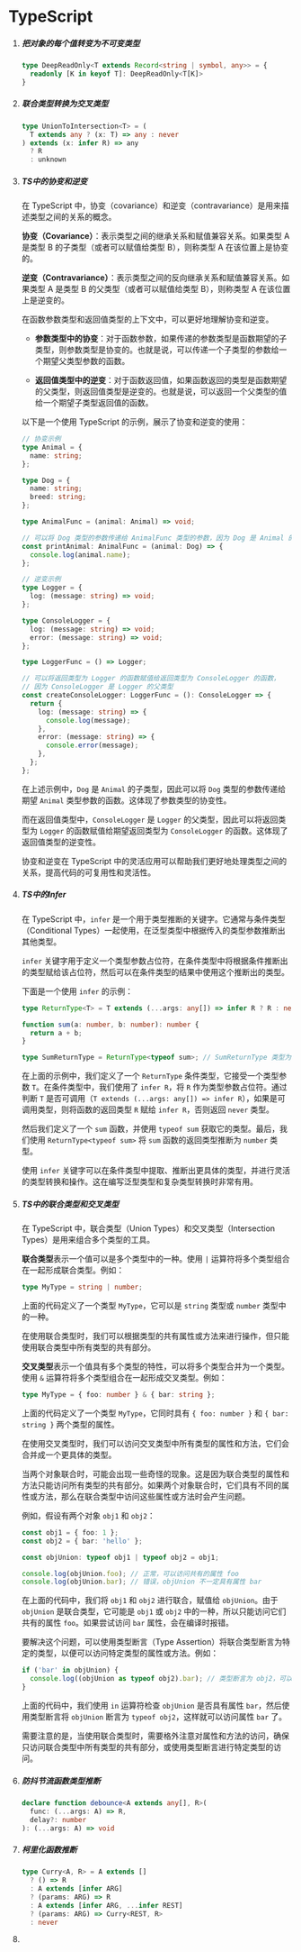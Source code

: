# TypeScript

1. ##### 把对象的每个值转变为不可变类型

   ```typescript
   type DeepReadOnly<T extends Record<string | symbol, any>> = {
     readonly [K in keyof T]: DeepReadOnly<T[K]>
   }
   ```

2. ##### 联合类型转换为交叉类型

   ```typescript
   type UnionToIntersection<T> = (
     T extends any ? (x: T) => any : never
   ) extends (x: infer R) => any
     ? R
     : unknown
   ```

3. ##### TS中的协变和逆变

   在 TypeScript 中，协变（covariance）和逆变（contravariance）是用来描述类型之间的关系的概念。

   **协变（Covariance）**：表示类型之间的继承关系和赋值兼容关系。如果类型 A 是类型 B 的子类型（或者可以赋值给类型 B），则称类型 A 在该位置上是协变的。

   **逆变（Contravariance）**：表示类型之间的反向继承关系和赋值兼容关系。如果类型 A 是类型 B 的父类型（或者可以赋值给类型 B），则称类型 A 在该位置上是逆变的。

   在函数参数类型和返回值类型的上下文中，可以更好地理解协变和逆变。

   - **参数类型中的协变**：对于函数参数，如果传递的参数类型是函数期望的子类型，则参数类型是协变的。也就是说，可以传递一个子类型的参数给一个期望父类型参数的函数。

   - **返回值类型中的逆变**：对于函数返回值，如果函数返回的类型是函数期望的父类型，则返回值类型是逆变的。也就是说，可以返回一个父类型的值给一个期望子类型返回值的函数。

   以下是一个使用 TypeScript 的示例，展示了协变和逆变的使用：

   ```typescript
   // 协变示例
   type Animal = {
     name: string;
   };
   
   type Dog = {
     name: string;
     breed: string;
   };
   
   type AnimalFunc = (animal: Animal) => void;
   
   // 可以将 Dog 类型的参数传递给 AnimalFunc 类型的参数，因为 Dog 是 Animal 的子类型
   const printAnimal: AnimalFunc = (animal: Dog) => {
     console.log(animal.name);
   };
   
   // 逆变示例
   type Logger = {
     log: (message: string) => void;
   };
   
   type ConsoleLogger = {
     log: (message: string) => void;
     error: (message: string) => void;
   };
   
   type LoggerFunc = () => Logger;
   
   // 可以将返回类型为 Logger 的函数赋值给返回类型为 ConsoleLogger 的函数，
   // 因为 ConsoleLogger 是 Logger 的父类型
   const createConsoleLogger: LoggerFunc = (): ConsoleLogger => {
     return {
       log: (message: string) => {
         console.log(message);
       },
       error: (message: string) => {
         console.error(message);
       },
     };
   };
   ```

   在上述示例中，`Dog` 是 `Animal` 的子类型，因此可以将 `Dog` 类型的参数传递给期望 `Animal` 类型参数的函数。这体现了参数类型的协变性。

   而在返回值类型中，`ConsoleLogger` 是 `Logger` 的父类型，因此可以将返回类型为 `Logger` 的函数赋值给期望返回类型为 `ConsoleLogger` 的函数。这体现了返回值类型的逆变性。

   协变和逆变在 TypeScript 中的灵活应用可以帮助我们更好地处理类型之间的关系，提高代码的可复用性和灵活性。

4. ##### TS中的Infer

   在 TypeScript 中，`infer` 是一个用于类型推断的关键字。它通常与条件类型（Conditional Types）一起使用，在泛型类型中根据传入的类型参数推断出其他类型。

   `infer` 关键字用于定义一个类型参数占位符，在条件类型中将根据条件推断出的类型赋给该占位符，然后可以在条件类型的结果中使用这个推断出的类型。

   下面是一个使用 `infer` 的示例：

   ```typescript
   type ReturnType<T> = T extends (...args: any[]) => infer R ? R : never;
   
   function sum(a: number, b: number): number {
     return a + b;
   }
   
   type SumReturnType = ReturnType<typeof sum>; // SumReturnType 类型为 number
   ```

   在上面的示例中，我们定义了一个 `ReturnType` 条件类型，它接受一个类型参数 `T`。在条件类型中，我们使用了 `infer R`，将 `R` 作为类型参数占位符。通过判断 `T` 是否可调用（`T extends (...args: any[]) => infer R`），如果是可调用类型，则将函数的返回类型 `R` 赋给 `infer R`，否则返回 `never` 类型。

   然后我们定义了一个 `sum` 函数，并使用 `typeof sum` 获取它的类型。最后，我们使用 `ReturnType<typeof sum>` 将 `sum` 函数的返回类型推断为 `number` 类型。

   使用 `infer` 关键字可以在条件类型中提取、推断出更具体的类型，并进行灵活的类型转换和操作。这在编写泛型类型和复杂类型转换时非常有用。

5. ##### TS中的联合类型和交叉类型

   在 TypeScript 中，联合类型（Union Types）和交叉类型（Intersection Types）是用来组合多个类型的工具。

   **联合类型**表示一个值可以是多个类型中的一种。使用 `|` 运算符将多个类型组合在一起形成联合类型。例如：

   ```typescript
   type MyType = string | number;
   ```

   上面的代码定义了一个类型 `MyType`，它可以是 `string` 类型或 `number` 类型中的一种。

   在使用联合类型时，我们可以根据类型的共有属性或方法来进行操作，但只能使用联合类型中所有类型的共有部分。

   **交叉类型**表示一个值具有多个类型的特性，可以将多个类型合并为一个类型。使用 `&` 运算符将多个类型组合在一起形成交叉类型。例如：

   ```typescript
   type MyType = { foo: number } & { bar: string };
   ```

   上面的代码定义了一个类型 `MyType`，它同时具有 `{ foo: number }` 和 `{ bar: string }` 两个类型的属性。

   在使用交叉类型时，我们可以访问交叉类型中所有类型的属性和方法，它们会合并成一个更具体的类型。

   当两个对象联合时，可能会出现一些奇怪的现象。这是因为联合类型的属性和方法只能访问所有类型的共有部分。如果两个对象联合时，它们具有不同的属性或方法，那么在联合类型中访问这些属性或方法时会产生问题。

   例如，假设有两个对象 `obj1` 和 `obj2`：

   ```typescript
   const obj1 = { foo: 1 };
   const obj2 = { bar: 'hello' };
   
   const objUnion: typeof obj1 | typeof obj2 = obj1;
   
   console.log(objUnion.foo); // 正常，可以访问共有的属性 foo
   console.log(objUnion.bar); // 错误，objUnion 不一定具有属性 bar
   ```

   在上面的代码中，我们将 `obj1` 和 `obj2` 进行联合，赋值给 `objUnion`。由于 `objUnion` 是联合类型，它可能是 `obj1` 或 `obj2` 中的一种，所以只能访问它们共有的属性 `foo`。如果尝试访问 `bar` 属性，会在编译时报错。

   要解决这个问题，可以使用类型断言（Type Assertion）将联合类型断言为特定的类型，以便可以访问特定类型的属性或方法。例如：

   ```typescript
   if ('bar' in objUnion) {
     console.log((objUnion as typeof obj2).bar); // 类型断言为 obj2，可以访问属性 bar
   }
   ```

   上面的代码中，我们使用 `in` 运算符检查 `objUnion` 是否具有属性 `bar`，然后使用类型断言将 `objUnion` 断言为 `typeof obj2`，这样就可以访问属性 `bar` 了。

   需要注意的是，当使用联合类型时，需要格外注意对属性和方法的访问，确保只访问联合类型中所有类型的共有部分，或使用类型断言进行特定类型的访问。

6. ##### 防抖节流函数类型推断

   ```typescript
   declare function debounce<A extends any[], R>(
     func: (...args: A) => R,
     delay?: number
   ): (...args: A) => void
   ```

7. ##### 柯里化函数推断

   ```typescript
   type Curry<A, R> = A extends []
     ? () => R
     : A extends [infer ARG]
     ? (params: ARG) => R
     : A extends [infer ARG, ...infer REST]
     ? (params: ARG) => Curry<REST, R>
     : never
   ```

8. 

